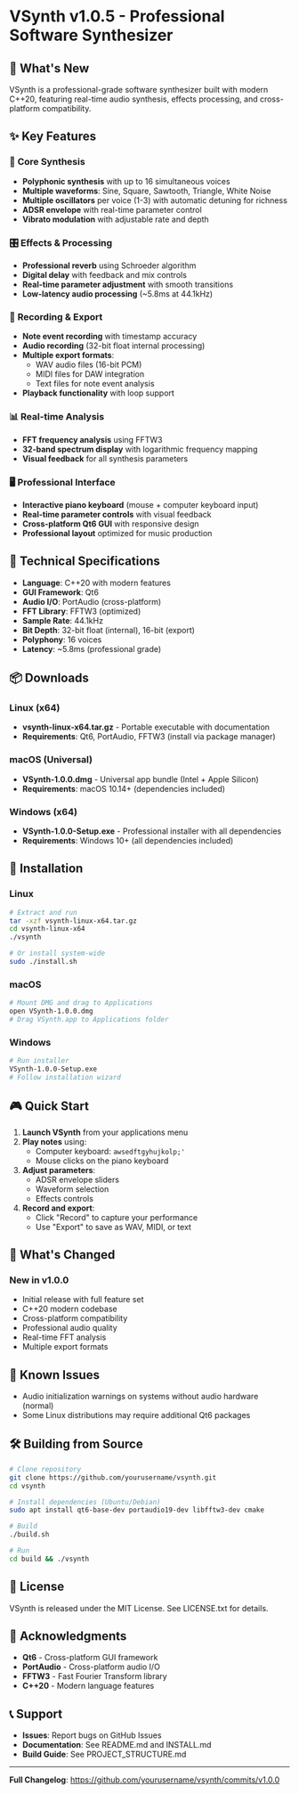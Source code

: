 # VSynth v1.0.5 - Professional Software Synthesizer

## 🎹 What's New

VSynth is a professional-grade software synthesizer built with modern C++20, featuring real-time audio synthesis, effects processing, and cross-platform compatibility.

## ✨ Key Features

### 🎵 **Core Synthesis**
- **Polyphonic synthesis** with up to 16 simultaneous voices
- **Multiple waveforms**: Sine, Square, Sawtooth, Triangle, White Noise
- **Multiple oscillators** per voice (1-3) with automatic detuning for richness
- **ADSR envelope** with real-time parameter control
- **Vibrato modulation** with adjustable rate and depth

### 🎛️ **Effects & Processing**
- **Professional reverb** using Schroeder algorithm
- **Digital delay** with feedback and mix controls
- **Real-time parameter adjustment** with smooth transitions
- **Low-latency audio processing** (~5.8ms at 44.1kHz)

### 🎤 **Recording & Export**
- **Note event recording** with timestamp accuracy
- **Audio recording** (32-bit float internal processing)
- **Multiple export formats**:
  - WAV audio files (16-bit PCM)
  - MIDI files for DAW integration
  - Text files for note event analysis
- **Playback functionality** with loop support

### 📊 **Real-time Analysis**
- **FFT frequency analysis** using FFTW3
- **32-band spectrum display** with logarithmic frequency mapping
- **Visual feedback** for all synthesis parameters

### 🖥️ **Professional Interface**
- **Interactive piano keyboard** (mouse + computer keyboard input)
- **Real-time parameter controls** with visual feedback
- **Cross-platform Qt6 GUI** with responsive design
- **Professional layout** optimized for music production

## 🔧 **Technical Specifications**

- **Language**: C++20 with modern features
- **GUI Framework**: Qt6
- **Audio I/O**: PortAudio (cross-platform)
- **FFT Library**: FFTW3 (optimized)
- **Sample Rate**: 44.1kHz
- **Bit Depth**: 32-bit float (internal), 16-bit (export)
- **Polyphony**: 16 voices
- **Latency**: ~5.8ms (professional grade)

## 📦 **Downloads**

### Linux (x64)
- **vsynth-linux-x64.tar.gz** - Portable executable with documentation
- **Requirements**: Qt6, PortAudio, FFTW3 (install via package manager)

### macOS (Universal)
- **VSynth-1.0.0.dmg** - Universal app bundle (Intel + Apple Silicon)
- **Requirements**: macOS 10.14+ (dependencies included)

### Windows (x64)
- **VSynth-1.0.0-Setup.exe** - Professional installer with all dependencies
- **Requirements**: Windows 10+ (all dependencies included)

## 🚀 **Installation**

### Linux
```bash
# Extract and run
tar -xzf vsynth-linux-x64.tar.gz
cd vsynth-linux-x64
./vsynth

# Or install system-wide
sudo ./install.sh
```

### macOS
```bash
# Mount DMG and drag to Applications
open VSynth-1.0.0.dmg
# Drag VSynth.app to Applications folder
```

### Windows
```bash
# Run installer
VSynth-1.0.0-Setup.exe
# Follow installation wizard
```

## 🎮 **Quick Start**

1. **Launch VSynth** from your applications menu
2. **Play notes** using:
   - Computer keyboard: `awsedftgyhujkolp;'`
   - Mouse clicks on the piano keyboard
3. **Adjust parameters**:
   - ADSR envelope sliders
   - Waveform selection
   - Effects controls
4. **Record and export**:
   - Click "Record" to capture your performance
   - Use "Export" to save as WAV, MIDI, or text

## 🔄 **What's Changed**

### New in v1.0.0
- Initial release with full feature set
- C++20 modern codebase
- Cross-platform compatibility
- Professional audio quality
- Real-time FFT analysis
- Multiple export formats

## 🐛 **Known Issues**

- Audio initialization warnings on systems without audio hardware (normal)
- Some Linux distributions may require additional Qt6 packages

## 🛠️ **Building from Source**

```bash
# Clone repository
git clone https://github.com/yourusername/vsynth.git
cd vsynth

# Install dependencies (Ubuntu/Debian)
sudo apt install qt6-base-dev portaudio19-dev libfftw3-dev cmake

# Build
./build.sh

# Run
cd build && ./vsynth
```

## 📄 **License**

VSynth is released under the MIT License. See LICENSE.txt for details.

## 🙏 **Acknowledgments**

- **Qt6** - Cross-platform GUI framework
- **PortAudio** - Cross-platform audio I/O
- **FFTW3** - Fast Fourier Transform library
- **C++20** - Modern language features

## 📞 **Support**

- **Issues**: Report bugs on GitHub Issues
- **Documentation**: See README.md and INSTALL.md
- **Build Guide**: See PROJECT_STRUCTURE.md

---

**Full Changelog**: https://github.com/yourusername/vsynth/commits/v1.0.0
